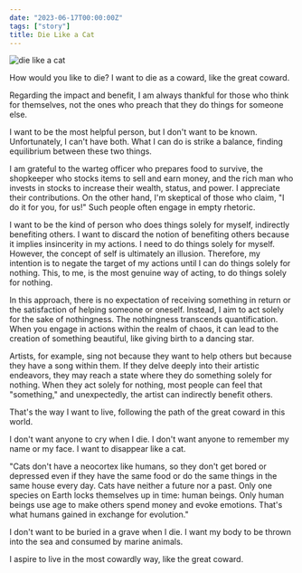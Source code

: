 ```yaml
---
date: "2023-06-17T00:00:00Z"
tags: ["story"]
title: Die Like a Cat
---
```


![die like a cat](https://catatankemalasan.files.wordpress.com/2023/07/beautiful-cat-dying-in-colorful-water.jpg)

How would you like to die? I want to die as a coward, like the great coward.

Regarding the impact and benefit, I am always thankful for those who think for themselves, not the ones who preach that they do things for someone else.

I want to be the most helpful person, but I don't want to be known. Unfortunately, I can't have both. What I can do is strike a balance, finding equilibrium between these two things.

I am grateful to the warteg officer who prepares food to survive, the shopkeeper who stocks items to sell and earn money, and the rich man who invests in stocks to increase their wealth, status, and power. I appreciate their contributions. On the other hand, I'm skeptical of those who claim, "I do it for you, for us!" Such people often engage in empty rhetoric.

I want to be the kind of person who does things solely for myself, indirectly benefiting others. I want to discard the notion of benefiting others because it implies insincerity in my actions. I need to do things solely for myself. However, the concept of self is ultimately an illusion. Therefore, my intention is to negate the target of my actions until I can do things solely for nothing. This, to me, is the most genuine way of acting, to do things solely for nothing.

In this approach, there is no expectation of receiving something in return or the satisfaction of helping someone or oneself. Instead, I aim to act solely for the sake of nothingness. The nothingness transcends quantification. When you engage in actions within the realm of chaos, it can lead to the creation of something beautiful, like giving birth to a dancing star.

Artists, for example, sing not because they want to help others but because they have a song within them. If they delve deeply into their artistic endeavors, they may reach a state where they do something solely for nothing. When they act solely for nothing, most people can feel that "something," and unexpectedly, the artist can indirectly benefit others.

That's the way I want to live, following the path of the great coward in this world.

I don't want anyone to cry when I die. I don't want anyone to remember my name or my face. I want to disappear like a cat.

"Cats don't have a neocortex like humans, so they don't get bored or depressed even if they have the same food or do the same things in the same house every day. Cats have neither a future nor a past. Only one species on Earth locks themselves up in time: human beings. Only human beings use age to make others spend money and evoke emotions. That's what humans gained in exchange for evolution."

I don't want to be buried in a grave when I die. I want my body to be thrown into the sea and consumed by marine animals.

I aspire to live in the most cowardly way, like the great coward. 

